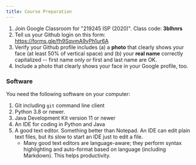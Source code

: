 ```yaml
---
title: Course Preparation
---
```


1. Join Google Classroom for "219245 ISP (2020)". Class code: **3blhnrs**
2. Tell us your Github login on this form: https://forms.gle/fh9SqvmA9yPh1ur6A
3. Verify your Github profile includes (a) a **photo** that clearly shows your face (at least 50% of vertical space) and (b) your **real name** correctly capitalized -- first name only or first and last name are OK.  
4. Include a photo that clearly shows your face in your Google profile, too.

### Software

You need the following software on your computer:

1. Git including `git` command line client
2. Python 3.8 or newer.
3. Java Development Kit version 11 or newer
4. An IDE for coding in Python and Java
5. A good text editor. Something better than Notepad. An IDE can edit plain text files, but its slow to start an IDE just to edit a file.
   * Many good text editors are language-aware; they perform syntax highlighting and auto-format based on language (including Markdown).  This helps productivity.

